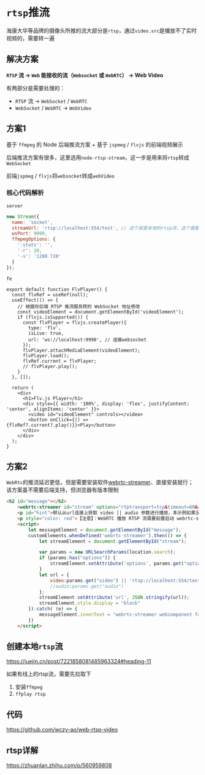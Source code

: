 # `rtsp`推流

海康大华等品牌的摄像头所推的流大部分是`rtsp`，通过`video.src`是播放不了实时视频的，需要转一遍



## 解决方案

**`RTSP` 流 -> `Web` 能接收的流（`Websocket` 或 `WebRTC`） -> Web Video**



有两部分是需要处理的：

- `RTSP` 流 -> `WebSocket` / `WebRTC`
- `WebSocket` / `WebRTC` -> `WebVideo`



## 方案1

基于 `ffmpeg` 的 Node 后端推流方案 + 基于 `jspmeg` / `flvjs` 的前端视频展示

后端推流方案有很多，这里选用`node-rtsp-stream`，这一步是用来将`rtsp`转成`WebSocket`

前端`jspmeg` / `flvjs`将`websocket`转成`webVideo`



### 核心代码解析

`server`

```js
new Stream({
  name: 'socket',
  streamUrl: 'rtsp://localhost:554/test', // 这个就是本地的rtsp流，这个需要工具生成，后面会说
  wsPort: 9999,
  ffmpegOptions: {
    '-stats': '',
    '-r': 20,
    '-s': '1280 720'
  }
});
```

`fe`

```tsx
export default function FlvPlayer() {
  const flvRef = useRef(null);
  useEffect(() => {
    // 根据你后端 RTSP 推流服务转的 WebSocket 地址修改
    const videoElement = document.getElementById('videoElement');
    if (flvjs.isSupported()) {
      const flvPlayer = flvjs.createPlayer({
        type: 'flv',
        isLive: true,
        url: 'ws://localhost:9998', // 连接websocket
      });
      flvPlayer.attachMediaElement(videoElement);
      flvPlayer.load();
      flvRef.current = flvPlayer;
      // flvPlayer.play();
    }
  }, []);

  return (
    <div>
      <h1>Flv.js Player</h1>
      <div style={{ width: '100%', display: 'flex', justifyContent: 'center', alignItems: 'center' }}>
        <video id="videoElement" controls></video>
        <button onClick={() => {flvRef?.current?.play()}}>Play</button>
      </div>
    </div>
  );
}
```





## 方案2

`WebRtc`的推流延迟更低，但是需要安装软件[webrtc-streamer](https://link.juejin.cn/?target=https%3A%2F%2Fgithub.com%2Fmpromonet%2Fwebrtc-streamer)、直接安装就行；该方案虽不需要后端支持，但浏览器有版本限制



```html
<h2 id="message"></h2>
	<webrtc-streamer id="stream" options="rtptransport=tcp&timeout=60&width=0&height=0&bitrate=0&rotation=0" style="display:none"></webrtc-streamer>
	<p id="hint">默认从url连接上获取 video || audio 参数进行播放，本示例如果没有会选择本地 RTSP 推流</p>
	<p style="color: red">【注意】：WebRTC 播放 RTSP 流需要前置启动 webrtc-streamer 客户端，否则推流无法播放</p>
	<script>     
		let messageElement = document.getElementById("message"); 
        customElements.whenDefined('webrtc-streamer').then(() => {
            let streamElement = document.getElementById("stream");

			var params = new URLSearchParams(location.search);
			if (params.has("options")) {
				streamElement.setAttribute('options', params.get("options"));
			}
			let url = {
				video:params.get("video") || 'rtsp://localhost:554/test',// 本地的rtsp流
				//audio:params.get("audio")
			};
			streamElement.setAttribute('url', JSON.stringify(url));
			streamElement.style.display = "block"
		}).catch( (e) => {
			messageElement.innerText = "webrtc-streamer webcomponent fails to initialize error:" + e
		})
	</script>
```



## 创建本地`rtsp`流

https://juejin.cn/post/7221858081485963324#heading-11



如果有线上的rtsp流，需要先拉取下

1. 安装`ffmpeg`
2. `ffplay rtsp`



## 代码

https://github.com/wczy-ao/web-rtsp-video


## rtsp详解
https://zhuanlan.zhihu.com/p/560959808
